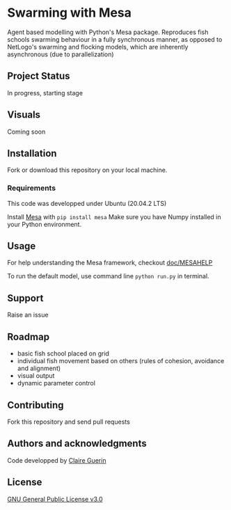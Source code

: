 # Swarming with Mesa

Agent based modelling with Python's Mesa package. Reproduces fish schools swarming behaviour in a fully synchronous manner, as opposed to NetLogo's swarming and flocking models, which are inherently asynchronous (due to parallelization)

## Project Status

In progress, starting stage

## Visuals

Coming soon

## Installation

Fork or download this repository on your local machine. 

### Requirements

This code was developped under Ubuntu (20.04.2 LTS)

Install [Mesa](https://mesa.readthedocs.io/en/master/) with `pip install mesa`
Make sure you have Numpy installed in your Python environment.

## Usage

For help understanding the Mesa framework, checkout [doc/MESAHELP](../blob/develop/doc/MESAHELP.md)

To run the default model, use command line `python run.py` in terminal.

## Support 

Raise an issue 

## Roadmap

- basic fish school placed on grid
- individual fish movement based on others (rules of cohesion, avoidance and alignment)
- visual output
- dynamic parameter control

## Contributing

Fork this repository and send pull requests

## Authors and acknowledgments

Code developped by [Claire Guerin](https://github.com/ClaireGuerin)

## License

[GNU General Public License v3.0](../blob/main/LICENSE)